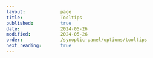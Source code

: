 ```yaml
---
layout:             page
title:              Tooltips
published:          true
date:               2024-05-26
modified:           2024-05-26
order:              /synoptic-panel/options/tooltips
next_reading:       true
---
```

